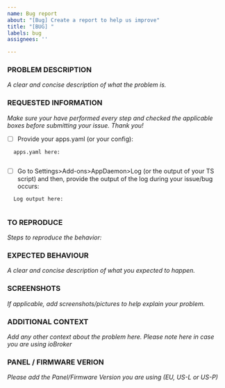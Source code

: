 ```yaml
---
name: Bug report
about: "[Bug] Create a report to help us improve"
title: "[BUG] "
labels: bug
assignees: ''

---
```


<!-- Thanks for reporting a problem for this project. READ THIS FIRST:

This issue template is meant to REPORT BUGS/PROBLEMS ONLY

Please take a few minutes to complete the requested information below.
The ability to provide assistance is greatly hampered without it.

PLEASE RESTART APPDAEMON BEFORE SUBMITTING AN ISSUE
To reload all modules after an Update it is reqired to restart the AppDaemon Container, as noted in every Release Notes.

DO NOT DELETE ANY TEXT from this template! Otherwise the issue will be auto-closed.
-->


### PROBLEM DESCRIPTION
_A clear and concise description of what the problem is._


### REQUESTED INFORMATION
_Make sure your have performed every step and checked the applicable boxes before submitting your issue. Thank you!_

- [ ] Provide your apps.yaml (or your config):
```
  apps.yaml here:


```
- [ ] Go to Settings>Add-ons>AppDaemon>Log (or the output of your TS script) and then, provide the output of the log during your issue/bug occurs:
```
  Log output here:


```

### TO REPRODUCE
_Steps to reproduce the behavior:_


### EXPECTED BEHAVIOUR
_A clear and concise description of what you expected to happen._


### SCREENSHOTS
_If applicable, add screenshots/pictures to help explain your problem._


### ADDITIONAL CONTEXT
_Add any other context about the problem here._
_Please note here in case you are using ioBroker_

### PANEL / FIRMWARE VERION
_Please add the Panel/Firmware Version you are using (EU, US-L or US-P)_
